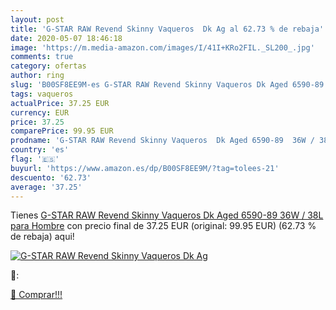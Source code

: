 ```yaml
---
layout: post
title: 'G-STAR RAW Revend Skinny Vaqueros  Dk Ag al 62.73 % de rebaja'
date: 2020-05-07 18:46:18
image: 'https://m.media-amazon.com/images/I/41I+KRo2FIL._SL200_.jpg'
comments: true
category: ofertas
author: ring
slug: 'B00SF8EE9M-es G-STAR RAW Revend Skinny Vaqueros Dk Aged 6590-89 36W /...'
tags: vaqueros
actualPrice: 37.25 EUR
currency: EUR
price: 37.25
comparePrice: 99.95 EUR
prodname: 'G-STAR RAW Revend Skinny Vaqueros  Dk Aged 6590-89  36W / 38L para Hombre'
country: 'es'
flag: '🇪🇸'
buyurl: 'https://www.amazon.es/dp/B00SF8EE9M/?tag=tolees-21'
descuento: '62.73'
average: '37.25'
---
```


Tienes [G-STAR RAW Revend Skinny Vaqueros  Dk Aged 6590-89  36W / 38L para Hombre](https://www.amazon.es/dp/B00SF8EE9M/?tag=tolees-21) con precio final de  37.25 EUR (original: 99.95 EUR) (62.73 %  de rebaja) aqui!

[![G-STAR RAW Revend Skinny Vaqueros  Dk Ag](https://m.media-amazon.com/images/I/41I+KRo2FIL._SL200_.jpg)](https://www.amazon.es/dp/B00SF8EE9M/?tag=tolees-21)

🔎:


[🛒 Comprar!!!](https://www.amazon.es/dp/B00SF8EE9M/?tag=tolees-21)
